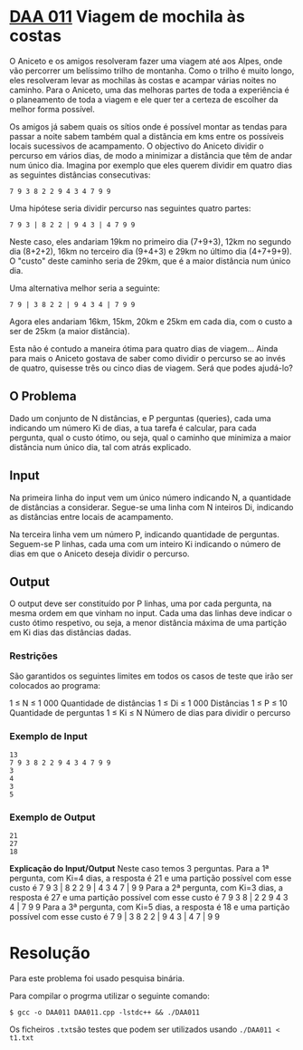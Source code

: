 # [DAA 011](https://www.dcc.fc.up.pt/~pribeiro/aulas/daa2223/problemas/daa011.html) Viagem de mochila às costas
O Aniceto e os amigos resolveram fazer uma viagem até aos Alpes, onde vão percorrer um belíssimo trilho de montanha. Como o trilho é muito longo, eles resolveram levar as mochilas às costas e acampar várias noites no caminho. Para o Aniceto, uma das melhoras partes de toda a experiência é o planeamento de toda a viagem e ele quer ter a certeza de escolher da melhor forma possível.

Os amigos já sabem quais os sítios onde é possível montar as tendas para passar a noite sabem também qual a distância em kms entre os possíveis locais sucessivos de acampamento. O objectivo do Aniceto dividir o percurso em vários dias, de modo a minimizar a distância que têm de andar num único dia. Imagina por exemplo que eles querem dividir em quatro dias as seguintes distâncias consecutivas:
```
7 9 3 8 2 2 9 4 3 4 7 9 9
```
Uma hipótese seria dividir percurso nas seguintes quatro partes:

```
7 9 3 | 8 2 2 | 9 4 3 | 4 7 9 9
```
Neste caso, eles andariam 19km no primeiro dia (7+9+3), 12km no segundo dia (8+2+2), 16km no terceiro dia (9+4+3) e 29km no último dia (4+7+9+9). O "custo" deste caminho seria de 29km, que é a maior distância num único dia.

Uma alternativa melhor seria a seguinte:
```
7 9 | 3 8 2 2 | 9 4 3 4 | 7 9 9
```
Agora eles andariam 16km, 15km, 20km e 25km em cada dia, com o custo a ser de 25km (a maior distância).

Esta não é contudo a maneira ótima para quatro dias de viagem... Ainda para mais o Aniceto gostava de saber como dividir o percurso se ao invés de quatro, quisesse três ou cinco dias de viagem. Será que podes ajudá-lo?

## O Problema
Dado um conjunto de N distâncias, e P perguntas (queries), cada uma indicando um número Ki de dias, a tua tarefa é calcular, para cada pergunta, qual o custo ótimo, ou seja, qual o caminho que minimiza a maior distância num único dia, tal com atrás explicado.

## Input
Na primeira linha do input vem um único número indicando N, a quantidade de distâncias a considerar. Segue-se uma linha com N inteiros Di, indicando as distâncias entre locais de acampamento.

Na terceira linha vem um número P, indicando quantidade de perguntas. Seguem-se P linhas, cada uma com um inteiro Ki indicando o número de dias em que o Aniceto deseja dividir o percurso.

## Output
O output deve ser constituído por P linhas, uma por cada pergunta, na mesma ordem em que vinham no input. Cada uma das linhas deve indicar o custo ótimo respetivo, ou seja, a menor distância máxima de uma partição em Ki dias das distâncias dadas.

### Restrições
São garantidos os seguintes limites em todos os casos de teste que irão ser colocados ao programa:

1 ≤ N ≤ 1 000	   	Quantidade de distâncias
1 ≤ Di ≤ 1 000	   	Distâncias
1 ≤ P ≤ 10	   	Quantidade de perguntas
1 ≤ Ki ≤ N	   	Número de dias para dividir o percurso
### Exemplo de Input
```
13
7 9 3 8 2 2 9 4 3 4 7 9 9
3
4
3
5
```
### Exemplo de Output
```
21
27
18
```
**Explicação do Input/Output**
Neste caso temos 3 perguntas.
Para a 1ª pergunta, com Ki=4 dias, a resposta é 21 e uma partição possível com esse custo é 7 9 3 | 8 2 2 9 | 4 3 4 7 | 9 9
Para a 2ª pergunta, com Ki=3 dias, a resposta é 27 e uma partição possível com esse custo é 7 9 3 8 | 2 2 9 4 3 4 | 7 9 9
Para a 3ª pergunta, com Ki=5 dias, a resposta é 18 e uma partição possível com esse custo é 7 9 | 3 8 2 2 | 9 4 3 | 4 7 | 9 9

# Resolução
Para este problema foi usado pesquisa binária.

Para compilar o progrma utilizar o seguinte comando:
```shell
$ gcc -o DAA011 DAA011.cpp -lstdc++ && ./DAA011 
```
Os ficheiros `.txt`são testes que podem ser utilizados usando `./DAA011 < t1.txt`

